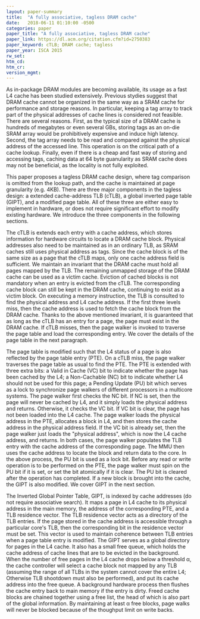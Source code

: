 ```yaml
---
layout: paper-summary
title:  "A fully associative, tagless DRAM cache"
date:   2018-06-11 01:10:00 -0500
categories: paper
paper_title: "A fully associative, tagless DRAM cache"
paper_link: https://dl.acm.org/citation.cfm?id=2750383
paper_keyword: cTLB; DRAM cache; tagless
paper_year: ISCA 2015
rw_set: 
htm_cd: 
htm_cr: 
version_mgmt: 
---
```

  
As in-package DRAM modules are becoming available, its usage as a fast L4 cache has been studied extensively. 
Previous stydies suggest that DRAM cache cannot be organized in the same way as a SRAM cache for performance 
and storage reasons. In particular, keeping a tag array to track part of the physical addresses of cache lines 
is considered not feasible. There are several reasons. First, as the typical size of a DRAM cache is hundreds 
of megabytes or even several GBs, storing tags as an on-die SRAM array would be prohibitively expensive and induce 
high latency. Second, the tag array needs to be read and compared against the physical address of the accessed line. 
This operation is on the critical path of a cache lookup. Finally, even if there is a cheap and fast 
way of storing and accessing tags, caching data at 64 byte guanularity as SRAM cache does may not be beneficial,
as the locality is not fully exploited.

This paper proposes a tagless DRAM cache design, where tag comparison is omitted from the lookup path, and 
the cache is maintained at page granularity (e.g. 4KB). There are three major components in the tagless design:
a extended cache-address TLB (cTLB), a global inverted page table (GIPT), and a modified page table. 
All of these three are either easy to implement in hardware, or does not require significant effort to modify 
existing hardware. We introduce the three components in the following sections.

The cTLB is extends each entry with a cache address, which stores information for hardware circuits to locate
a DRAM cache block. Physical addresses also need to be maintained as in an ordinary TLB, as SRAM caches still 
uses physical address as tags. Since the cache block is of the same size as a page that the cTLB maps, only one 
cache address field is sufficient. We maintain an invariant that the DRAM cache must hold all pages mapped by the 
TLB. The remaining unmapped storage of the DRAM cache can be used as a victim cache. Eviction of cached blocks is 
not mandatory when an entry is evicted from the cTLB. The corresponding cache block can still be kept in the DRAM 
cache, continuing to exist as a victim block. On executing a memory instruction, the TLB is consulted to find the 
physical address and L4 cache address. If the first three levels miss, then the cache address is used to fetch the 
cache block from the DRAM cache. Thanks to the above mentioned invariant, it is guaranteed that as long as the cTLB 
has an entry for a page, the page must exist in the DRAM cache. If cTLB misses, then the page walker is invoked to 
traverse the page table and load the corresponding entry. We cover the details of the page table in the next paragraph.

The page table is modified such that the L4 status of a page is also reflected by the page table entry (PTE).
On a cTLB miss, the page walker traverses the page table as usual to find the PTE. The PTE is extended with three extra
bits: a Valid in Cache (VC) bit to indicate whether the page has been cached by the L4; a Non-Cachable (NC) bit
to indicate whether L4 should not be used for this page; a Pending Update (PU) bit which serves as a lock to synchronize
page walkers of different processors in a multicore systems. The page walker first checks the NC bit. If NC is set,
then the page will never be cached by L4, and it simply loads the physical address and returns. Otherwise, it checks the 
VC bit. If VC bit is clear, the page has not been loaded into the L4 cache. The page walker loads the physical address
in the PTE, allocates a block in L4, and then stores the cache address in the physical address field. If the VC bit is 
already set, then the page walker just loads the "physical address", which is now the L4 cache address, and returns.
In both cases, the page walker populates the TLB entry with the cache address of the corresponding page. The MMU then
uses the cache address to locate the block and return data to the core. In the above process, the PU bit is used as a 
lock bit. Before any read or write operation is to be performed on the PTE, the page walker must spin on the PU bit if 
it is set, or set the bit atomically if it is clear. The PU bit is cleared after the operation has completed. If a new 
block is brought into the cache, the GIPT is also modified. We cover GIPT in the next section.

The Inverted Global Pointer Table, GIPT, is indexed by cache addresses (do not require associative search). It maps 
a page in L4 cache to its physical address in the main memory, the address of the corresponding PTE, and a TLB residence 
vector. The TLB residence vector acts as a directory of the TLB entries. If the page stored in the cache address is 
accessible through a particular core's TLB, then the corresponding bit in the residence vector must be set. This vector 
is used to maintain coherence between TLB entries when a page table entry is modified. The GIPT serves as a global
directory for pages in the L4 cache. It also has a small free queue, which holds the cache address of cache lines that
are to be evicted in the background. When the number of free pages in the L4 cache drops below a threshold &alpha;, the 
cache controller will select a cache block not mapped by any TLB (assuming the range of all TLBs in the system cannot 
cover the entire L4; Otherwise TLB shootdown must also be performed), and put its cache address into the free queue.
A background hardware process then flushes the cache entry back to main memory if the entry is dirty. Freed cache 
blocks are chained together using a free list, the head of which is also part of the global information. By maintaining 
at least &alpha; free blocks, page walks will never be blocked because of the thoughput limit on write backs.

